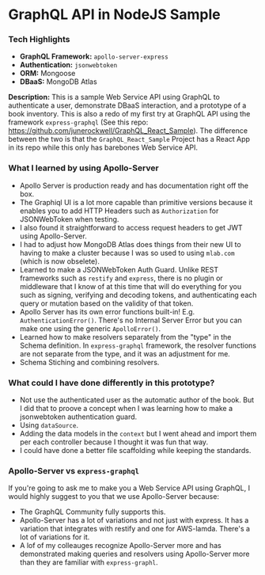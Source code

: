 # GraphQL API in NodeJS Sample

### Tech Highlights
- **GraphQL Framework:** `apollo-server-express`
- **Authentication:** `jsonwebtoken`
- **ORM:** Mongoose
- **DBaaS:** MongoDB Atlas

**Description:** This is a sample Web Service API using GraphQL to authenticate a user, demonstrate DBaaS interaction, and a prototype of a book inventory. This is also a redo of my first try at GraphQL API using the framework `express-graphql` (See this repo: https://github.com/junerockwell/GraphQL_React_Sample). The difference between the two is that the `GraphQL_React_Sample` Project has a React App in its repo while this only has barebones Web Service API.

### What I learned by using Apollo-Server
- Apollo Server is production ready and has documentation right off the box.
- The Graphiql UI is a lot more capable than primitive versions because it enables you to add HTTP Headers such as `Authorization` for JSONWebToken when testing.
- I also found it straightforward to access request headers to get JWT using Apollo-Server.
- I had to adjust how MongoDB Atlas does things from their new UI to having to make a cluster because I was so used to using `mlab.com` (which is now obselete).
- Learned to make a JSONWebToken Auth Guard. Unlike REST frameworks such as `restify` and `express`, there is no plugin or middleware that I know of at this time that will do everything for you such as signing, verifying and decoding tokens, and authenticating each query or mutation based on the validity of that token.
- Apollo Server has its own error functions built-in! E.g. `AuthenticationError()`. There's no Internal Server Error but you can make one using the generic `ApolloError()`.
- Learned how to make resolvers separately from the "type" in the Schema definition. In `express-graphql` framework, the resolver functions are not separate from the type, and it was an adjustment for me.
- Schema Stiching and combining resolvers.

### What could I have done differently in this prototype?
- Not use the authenticated user as the automatic author of the book. But I did that to proove a concept when I was learning how to make a jsonwebtoken authentication guard.
- Using `dataSource`.
- Adding the data models in the `context` but I went ahead and import them per each controller because I thought it was fun that way.
- I could have done a better file scaffolding while keeping the standards.

### Apollo-Server vs `express-graphql`
If you're going to ask me to make you a Web Service API using GraphQL, I would highly suggest to you that we use Apollo-Server because:
- The GraphQL Community fully supports this.
- Apollo-Server has a lot of variations and not just with express. It has a variation that integrates with restify and one for AWS-lamda. There's a lot of variations for it. 
- A lof of my colleauges recognize Apollo-Server more and has demonstrated making queries and resolvers using Apollo-Server more than they are familiar with `express-graphl`.
